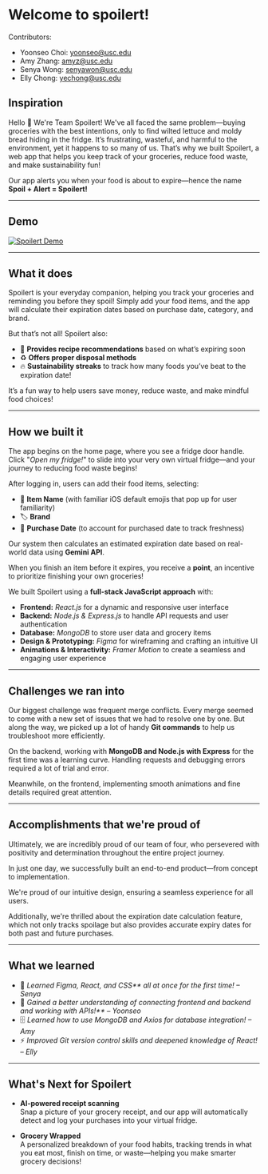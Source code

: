 # Welcome to spoilert!
Contributors:
- Yoonseo Choi: yoonseo@usc.edu
- Amy Zhang: amyz@usc.edu
- Senya Wong: senyawon@usc.edu
- Elly Chong: yechong@usc.edu


## Inspiration  
Hello 👋 We're Team Spoilert! We've all faced the same problem—buying groceries with the best intentions, only to find wilted lettuce and moldy bread hiding in the fridge. It’s frustrating, wasteful, and harmful to the environment, yet it happens to so many of us. That’s why we built Spoilert, a web app that helps you keep track of your groceries, reduce food waste, and make sustainability fun!  

Our app alerts you when your food is about to expire—hence the name **Spoil + Alert = Spoilert!**  

---

## Demo
[![Spoilert Demo](https://github.com/user-attachments/assets/5b104f6d-1b57-43bd-bef2-c1c0b7572661)](https://youtu.be/6_dX2pBrqDQ)

---

## What it does  
Spoilert is your everyday companion, helping you track your groceries and reminding you before they spoil! Simply add your food items, and the app will calculate their expiration dates based on purchase date, category, and brand.  

But that’s not all! Spoilert also:  

- 🎯 **Provides recipe recommendations** based on what’s expiring soon  
- ♻️ **Offers proper disposal methods**  
- 🔥 **Sustainability streaks** to track how many foods you’ve beat to the expiration date!

It’s a fun way to help users save money, reduce waste, and make mindful food choices!

---

## How we built it  

The app begins on the home page, where you see a fridge door handle. Click "_Open my fridge!_" to slide into your very own virtual fridge—and your journey to reducing food waste begins!  

After logging in, users can add their food items, selecting:  

- 🍎 **Item Name** (with familiar iOS default emojis that pop up for user familiarity)  
- 🏷 **Brand**  
- 📅 **Purchase Date** (to account for purchased date to track freshness)  

Our system then calculates an estimated expiration date based on real-world data using **Gemini API**.  

When you finish an item before it expires, you receive a **point**, an incentive to prioritize finishing your own groceries!  

We built Spoilert using a **full-stack JavaScript approach** with:  

- **Frontend:** *React.js* for a dynamic and responsive user interface  
- **Backend:** *Node.js & Express.js* to handle API requests and user authentication  
- **Database:** *MongoDB* to store user data and grocery items  
- **Design & Prototyping:** *Figma* for wireframing and crafting an intuitive UI  
- **Animations & Interactivity:** *Framer Motion* to create a seamless and engaging user experience  


---

## Challenges we ran into  

Our biggest challenge was frequent merge conflicts. Every merge seemed to come with a new set of issues that we had to resolve one by one. But along the way, we picked up a lot of handy **Git commands** to help us troubleshoot more efficiently.  

On the backend, working with **MongoDB and Node.js with Express** for the first time was a learning curve. Handling requests and debugging errors required a lot of trial and error.  

Meanwhile, on the frontend, implementing smooth animations and fine details required great attention.  

---

## Accomplishments that we're proud of  

Ultimately, we are incredibly proud of our team of four, who persevered with positivity and determination throughout the entire project journey.  

In just one day, we successfully built an end-to-end product—from concept to implementation.  

We're proud of our intuitive design, ensuring a seamless experience for all users.  

Additionally, we're thrilled about the expiration date calculation feature, which not only tracks spoilage but also provides accurate expiry dates for both past and future purchases.  

---

## What we learned  

- 🎨 _Learned Figma, React, and CSS** all at once for the first time! – Senya_
- 🔗 _Gained a better understanding of connecting frontend and backend and working with APIs!** – Yoonseo_
- 🗄 _Learned how to use MongoDB and Axios for database integration! – Amy_
- ⚡ _Improved Git version control skills and deepened knowledge of React! – Elly_ 

---

## What's Next for Spoilert  

- **AI-powered receipt scanning**  
  Snap a picture of your grocery receipt, and our app will automatically detect and log your purchases into your virtual fridge.  

- **Grocery Wrapped**  
  A personalized breakdown of your food habits, tracking trends in what you eat most, finish on time, or waste—helping you make smarter grocery decisions! 
